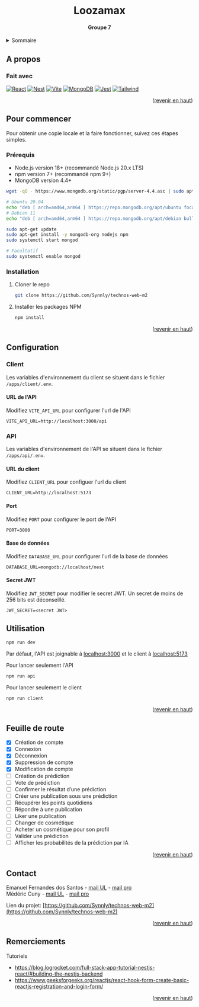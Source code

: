 <a id="readme-top"></a>

<br />
<div align="center">
  <h1 align="center">Loozamax</h1>
  <h4 align="center">Groupe 7</h4>
</div>



<!-- TABLE OF CONTENTS -->
<details>
  <summary>Sommaire</summary>
  <ol>
    <li>
      <a href="#a-propos">A propos</a>
      <ul>
        <li><a href="#fait-avec">Fait avec</a></li>
      </ul>
    </li>
    <li>
      <a href="#pour-commencer">Pour commencer</a>
      <ul>
        <li><a href="#prerequis">Prérequis</a></li>
        <li><a href="#installation">Installation</a></li>
      </ul>
    </li>
    <li>
      <a href="#configuration">Configuration</a>
      <ul>
          <li><a href="#client">Client</a></li>
          <li><a href="#api">API</a></li>
      </ul>
    </li>
    <li><a href="#utilisation">Utilisation</a></li>
    <li><a href="#feuille-de-route">Feuille de route</a></li>
    <li><a href="#contact">Contact</a></li>
    <li><a href="#remerciements">Remerciements</a></li>
  </ol>
</details>

## A propos

### Fait avec

[![React][React.js]][React-url]
[![Nest][NestJS]][Nest-url] 
[![Vite][Vite]][Vite-url]
[![MongoDB][MongoDB]][MongoDB-url]
[![Jest][Jest]][Jest-url]
[![Tailwind][Tailwind]][Tailwind-url]

<p align="right">(<a href="#readme-top">revenir en haut</a>)</p>



<!-- GETTING STARTED -->
## Pour commencer

Pour obtenir une copie locale et la faire fonctionner, suivez ces étapes simples.

### Prérequis

* Node.js version 18+ (recommandé Node.js 20.x LTS)
* npm version 7+ (recommandé npm 9+)
* MongoDB version 4.4+ 

```sh
wget -qO - https://www.mongodb.org/static/pgp/server-4.4.asc | sudo apt-key add -

# Ubuntu 20.04
echo "deb [ arch=amd64,arm64 ] https://repo.mongodb.org/apt/ubuntu focal/multiverse amd64 mongodb-org/6.0 multiverse" | sudo tee /etc/apt/sources.list.d/mongodb-org-6.0.list
# Debian 11 
echo "deb [ arch=amd64,arm64 ] https://repo.mongodb.org/apt/debian bullseye/multiverse amd64 mongodb-org/6.0 main" | sudo tee /etc/apt/sources.list.d/mongodb-org-6.0.list

sudo apt-get update
sudo apt-get install -y mongodb-org nodejs npm
sudo systemctl start mongod

# Facultatif
sudo systemctl enable mongod
```

### Installation

1. Cloner le repo
   ```sh
   git clone https://github.com/Synnly/technos-web-m2
   ```
2. Installer les packages NPM 
   ```sh
   npm install
   ```

<p align="right">(<a href="#readme-top">revenir en haut</a>)</p>

## Configuration

### Client

Les variables d'environnement du client se situent dans le fichier `/apps/client/.env`.

#### URL de l'API
Modifiez `VITE_API_URL` pour configurer l'url de l'API

```env
VITE_API_URL=http://localhost:3000/api
```

### API

Les variables d'environnement de l'API se situent dans le fichier `/apps/api/.env`.

#### URL du client
Modifiez `CLIENT_URL` pour configuer l'url du client

```env
CLIENT_URL=http://localhost:5173
```

#### Port
Modifiez `PORT` pour configurer le port de l'API

```env
PORT=3000
```

#### Base de données
Modifiez `DATABASE_URL` pour configurer l'url de la base de données

```env
DATABASE_URL=mongodb://localhost/nest
```

#### Secret JWT
Modifiez `JWT_SECRET` pour modifier le secret JWT. Un secret de moins de 256 bits est déconseillé.

```env
JWT_SECRET=<secret JWT>
```

<!-- USAGE EXAMPLES -->
## Utilisation

```sh
npm run dev
```

Par défaut, l'API est joignable à [localhost:3000](http://localhost:3000) et le client à [localhost:5173](http://localhost:5173)

Pour lancer seulement l'API
```sh
npm run api
```

Pour lancer seulement le client
```sh
npm run client
```

<p align="right">(<a href="#readme-top">revenir en haut</a>)</p>



<!-- ROADMAP -->
## Feuille de route
- [x] Création de compte
- [x] Connexion
- [x] Déconnexion
- [x] Suppression de compte
- [x] Modification de compte
- [ ] Création de prédiction
- [ ] Vote de prédiction
- [ ] Confirmer le résultat d’une prédiction
- [ ] Créer une publication sous une prédiction
- [ ] Récupérer les points quotidiens
- [ ] Répondre à une publication
- [ ] Liker une publication
- [ ] Changer de cosmétique
- [ ] Acheter un cosmétique pour son profil
- [ ] Valider une prédiction
- [ ] Afficher les probabilités de la prédiction par IA

<p align="right">(<a href="#readme-top">revenir en haut</a>)</p>


<!-- CONTACT -->
## Contact

Emanuel Fernandes dos Santos - [mail UL](emanuel.fernandes-dos-santos4@etu.univ-lorraine.fr) - [mail pro](emanuelfernandespro@gmail.com) <br>
Médéric Cuny - [mail UL](mederic.cuny9@etu.univ-lorraine.fr) - [mail pro](medericpro7@gmail.com)

Lien du projet: [https://github.com/Synnly/technos-web-m2](https://github.com/Synnly/technos-web-m2)

<p align="right">(<a href="#readme-top">revenir en haut</a>)</p>


<!-- ACKNOWLEDGMENTS -->
## Remerciements

Tutoriels
* https://blog.logrocket.com/full-stack-app-tutorial-nestjs-react/#building-the-nestjs-backend
* https://www.geeksforgeeks.org/reactjs/react-hook-form-create-basic-reactjs-registration-and-login-form/

<p align="right">(<a href="#readme-top">revenir en haut</a>)</p>


<!-- MARKDOWN LINKS & IMAGES -->
<!-- https://www.markdownguide.org/basic-syntax/#reference-style-links -->
[React.js]: https://img.shields.io/badge/React-20232A?style=for-the-badge&logo=react&logoColor=61DAFB
[React-url]: https://reactjs.org/
[NestJS]: https://img.shields.io/badge/NestJS-E0234E?style=for-the-badge&logo=nestjs&logoColor=#E0234E
[Nest-url]: https://nestjs.com/
[MongoDB]: https://img.shields.io/badge/MongoDB-FFFFFF?style=for-the-badge&logo=mongodb&logoColor=#47A248
[MongoDB-url]: https://mongodb.com
[Tailwind]: https://img.shields.io/badge/Tailwind%20CSS-06B6D4?style=for-the-badge&logo=tailwindcss&logoColor=white
[Tailwind-url]: https://tailwindcss.com
[Vite]: https://img.shields.io/badge/Vite-646CFF?style=for-the-badge&logo=vite&logoColor=white
[Vite-url]: https://vite.dev
[Jest]: https://img.shields.io/badge/Jest-C21325?style=for-the-badge&logo=jest&logoColor=white
[Jest-url]: https://vite.dev
